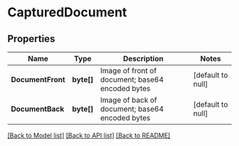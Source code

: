 # CapturedDocument
## Properties

| Name | Type | Description | Notes |
|------------ | ------------- | ------------- | -------------|
| **DocumentFront** | **byte[]** | Image of front of document; base64 encoded bytes | [default to null] |
| **DocumentBack** | **byte[]** | Image of back of document; base64 encoded bytes | [default to null] |

[[Back to Model list]](../README.md#documentation-for-models) [[Back to API list]](../README.md#documentation-for-api-endpoints) [[Back to README]](../README.md)

